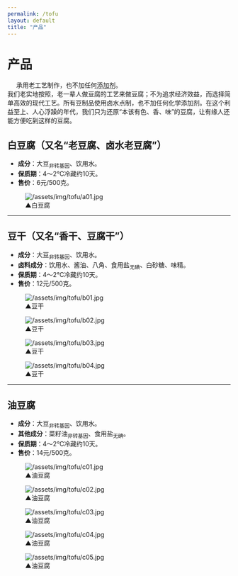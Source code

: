 ```yaml
---
permalink: /tofu
layout: default
title: "产品"
---
```


# 产品

<div class="balloon">
  <div class="bolloon-header">
    <img class="balloon-icon" src="/assets/img/ico/bulb_16.png" width="16" height="16">
    <span class="balloon-title">承用老工艺制作，也不加任何<abbr title="常用豆制品添加剂：消泡剂、增白剂、固水剂、增筋剂、膨松剂、起泡剂等，以及防腐剂。">添加剂</abbr>。</span>
  </div>
  <div>我们老实地按照，老一辈人做豆腐的工艺来做豆腐；不为追求经济效益，而选择简单高效的现代工艺。所有豆制品使用卤水点制，也不加任何化学添加剂。在这个利益至上、人心浮躁的年代，我们只为还原“本该有色、香、味”的豆腐，让有缘人还能方便吃到这样的豆腐。</div>
</div>

<h2>白豆腐（又名“老豆腐、卤水老豆腐”）</h2>
<ul>
  <li><b>成分</b>：大豆<sub>非转基因</sub>、饮用水。</li>
  <li><b>保质期</b>：4～2℃冷藏约10天。</li>
  <li><b>售价</b>：6元/500克。</li>
</ul>
<div class="flex-figure">
  <figure class="figure">
    <img src="/assets/img/tofu/a01.jpg" alt="/assets/img/tofu/a01.jpg">
    <figcaption>▲白豆腐</figcaption>
  </figure>
</div>

<hr>

<h2>豆干（又名“香干、豆腐干”）</h2>
<ul>
  <li><b>成分</b>：大豆<sub>非转基因</sub>、饮用水。</li>
  <li><b>卤料成分</b>：饮用水、酱油、八角、食用盐<sub>无碘</sub>、白砂糖、味精。</li>
  <li><b>保质期</b>：4～2℃冷藏约10天。</li>
  <li><b>售价</b>：12元/500克。</li>
</ul>
<div class="flex-figure">
  <figure class="figure">
    <img src="/assets/img/tofu/b01.jpg" alt="/assets/img/tofu/b01.jpg">
    <figcaption>▲豆干</figcaption>
  </figure>
  <figure class="figure">
    <img src="/assets/img/tofu/b02.jpg" alt="/assets/img/tofu/b02.jpg">
    <figcaption>▲豆干</figcaption>
  </figure>
  <figure class="figure">
    <img src="/assets/img/tofu/b03.jpg" alt="/assets/img/tofu/b03.jpg">
    <figcaption>▲豆干</figcaption>
  </figure>
  <figure class="figure">
    <img src="/assets/img/tofu/b04.jpg" alt="/assets/img/tofu/b04.jpg">
    <figcaption>▲豆干</figcaption>
  </figure>
</div>

<hr>

<h2>油豆腐</h2>
<ul>
  <li><b>成分</b>：大豆<sub>非转基因</sub>、饮用水。</li>
  <li><b>其他成分</b>：菜籽油<sub>非转基因</sub>、食用盐<sub>无碘</sub>。</li>
  <li><b>保质期</b>：4～2℃冷藏约10天。</li>
  <li><b>售价</b>：14元/500克。</li>
</ul>
<div class="flex-figure">
  <figure class="figure">
    <img src="/assets/img/tofu/c01.jpg" alt="/assets/img/tofu/c01.jpg">
    <figcaption>▲油豆腐</figcaption>
  </figure>
  <figure class="figure">
    <img src="/assets/img/tofu/c02.jpg" alt="/assets/img/tofu/c02.jpg">
    <figcaption>▲油豆腐</figcaption>
  </figure>
  <figure class="figure">
    <img src="/assets/img/tofu/c03.jpg" alt="/assets/img/tofu/c03.jpg">
    <figcaption>▲油豆腐</figcaption>
  </figure>
  <figure class="figure">
    <img src="/assets/img/tofu/c04.jpg" alt="/assets/img/tofu/c04.jpg">
    <figcaption>▲油豆腐</figcaption>
  </figure>
  <figure class="figure">
    <img src="/assets/img/tofu/c05.jpg" alt="/assets/img/tofu/c05.jpg">
    <figcaption>▲油豆腐</figcaption>
  </figure>
</div>
